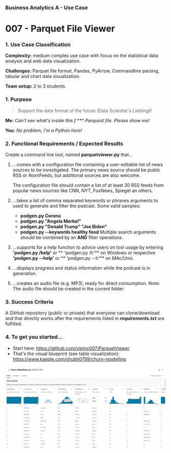 ### Business Analytics A - Use Case 
# 007 - Parquet File Viewer
### 1. Use Case Classification
**Complexity:**  medium complex use case with focus on the statistical 
data analysis and web data visualization. 

**Challenges:** Parquet file format, Pandas, PyArrow, 
Commandline parsing, tabular and chart data visualization.

**Team setup:** 2 to 3 students.

### 1. Purpose
>Support the data format of the future (Data Scientist's *Liebling*)! 

**Me:** *Can't see what's inside this f *** Parquest file. Please show me!*   

**You:** *No problem, I'm a Python hero!*


### 2. Functional Requirements / Expected Results
Create a command line tool, named **parquetviewer.py** that... 

1. ...comes with a configuration file containing a user-editable list of news 
   sources to be investigated. The primary news source should be public 
   RSS or AtomFeeds, but additional sources are also welcome.
   
   The configuration file should contain a list of at least 30 RSS feeds
   from popular news sources like CNN, NYT, FoxNews, Spiegel an others. 


2. ...takes a list of comma separated keywords or phrases arguments to used 
   to generate and filter the podcast. Some valid samples:
   - **podgen.py Corona**
   - **podgen.py "Angela Merkel"** 
   - **podgen.py "Donald Trump" "Joe Biden"** 
   - **podgen.py --keywords healthy food**
   Multiple search arguments should be combined by an **AND** filter operations.
   

3. ...supports for a help function to advice users on tool usage by entering 
   **'podgen.py /help'** or ** 'podgen.py /h'** on Windows or respective
   **'podgen.py --help'** or  ** 'podgen.py --h'** on MAc/Unix.

     
4. ...displays progress and status information while the podcast is in generation.


5. ...creates an audio file (e.g. MP3), ready for direct consumption.
   Note: The audio file should be created in the current folder.


### 3. Success Criteria
A GitHub repository (public or private) that everyone can clone/download and that
directly works after the requirements listed in ***requirements.txt*** are fulfilled.

### 4. To get you started...
 - Start here: https://github.com/vipinc007/ParquetViewer
 - That's the visual blueprint (see table visualization): https://www.kaggle.com/shubh0799/churn-modelling

![blueprint](viewer.jpg)


